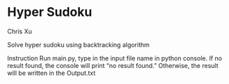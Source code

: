 # Hyper Sudoku 
Chris Xu

Solve hyper sudoku using backtracking algorithm

Instruction
Run main.py, type in the input file name in python console. If no result found, the console will print “no result found.” Otherwise, the result will be written in the Output.txt
